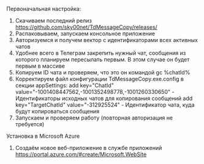 Первоначальная настройка:
1. Скачиваем последний релиз https://github.com/sky00net/TdMessageCopy/releases/
2. Распаковываем, запускаем консольное приложение
3. Авторизуемся и получем вектор с идентификаторами всех активных чатов
4. Удобнее всего в Телеграм закрепить нужный чат, сообщения из которого планируем пересылать первым. В этом случае он будет первым в массиве
5. Копируем ID чата и проверяем, что это он командой gc %chatId%
6. Корректируем файл конфигурации TdMessageCopy.exe.config в секции appSettings:
        add key="ChatId" value="-1001408447562,-1001352498778,-1001260330650" - Идентификаторы исходных чатов для копирования сообщений
	      add key="TargetChatId" value="-312925524" -  Идентификатор чата, куда будут копироваться сообщения
7. Запускаем и проверяем работу (повторная авторизация не требуется)
  
Установка в Microsoft Azure
1. Создаём новое веб-приложение в службе приложений https://portal.azure.com/#create/Microsoft.WebSite
